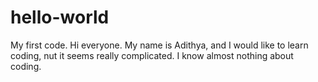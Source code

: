 # hello-world
My first code.
Hi everyone. My name is Adithya, and I would like to learn coding, nut it seems really complicated.
I know almost nothing about coding.
